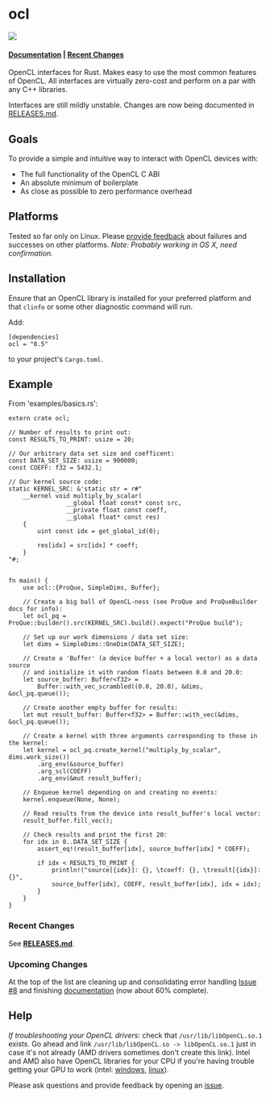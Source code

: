 # ocl

[![](http://meritbadge.herokuapp.com/ocl)](https://crates.io/crates/ocl)
#### [Documentation](http://doc.cogciprocate.com/ocl/) | [Recent Changes](https://github.com/cogciprocate/ocl/blob/master/RELEASES.md)

OpenCL interfaces for Rust. Makes easy to use the most common features of OpenCL. All interfaces are virtually zero-cost and perform on a par with any C++ libraries.

Interfaces are still mildly unstable. Changes are now being documented in [RELEASES.md](https://github.com/cogciprocate/ocl/blob/master/RELEASES.md).


## Goals

To provide a simple and intuitive way to interact with OpenCL devices with:
- The full functionality of the OpenCL C ABI 
- An absolute minimum of boilerplate
- As close as possible to zero performance overhead


## Platforms

Tested so far only on Linux. Please [provide feedback](https://github.com/cogciprocate/ocl_rust/issues) about failures and successes on other platforms. *Note: Probably working in OS X, need confirmation.*


## Installation

Ensure that an OpenCL library is installed for your preferred platform and that `clinfo` or some other diagnostic command will run.

Add:

```
[dependencies]
ocl = "0.5"
```

to your project's `Cargo.toml`.


## Example 
From 'examples/basics.rs':

```
extern crate ocl;

// Number of results to print out:
const RESULTS_TO_PRINT: usize = 20;

// Our arbitrary data set size and coefficent:
const DATA_SET_SIZE: usize = 900000;
const COEFF: f32 = 5432.1;

// Our kernel source code:
static KERNEL_SRC: &'static str = r#"
	__kernel void multiply_by_scalar(
				__global float const* const src,
				__private float const coeff,
				__global float* const res)
	{
		uint const idx = get_global_id(0);

		res[idx] = src[idx] * coeff;
	}
"#;


fn main() {
	use ocl::{ProQue, SimpleDims, Buffer};

	// Create a big ball of OpenCL-ness (see ProQue and ProQueBuilder docs for info):
	let ocl_pq = ProQue::builder().src(KERNEL_SRC).build().expect("ProQue build");

	// Set up our work dimensions / data set size:
	let dims = SimpleDims::OneDim(DATA_SET_SIZE);

	// Create a 'Buffer' (a device buffer + a local vector) as a data source
	// and initialize it with random floats between 0.0 and 20.0:
	let source_buffer: Buffer<f32> = 
		Buffer::with_vec_scrambled((0.0, 20.0), &dims, &ocl_pq.queue());

	// Create another empty buffer for results:
	let mut result_buffer: Buffer<f32> = Buffer::with_vec(&dims, &ocl_pq.queue());

	// Create a kernel with three arguments corresponding to those in the kernel:
	let kernel = ocl_pq.create_kernel("multiply_by_scalar", dims.work_size())
		.arg_env(&source_buffer)
		.arg_scl(COEFF)
		.arg_env(&mut result_buffer);

	// Enqueue kernel depending on and creating no events:
	kernel.enqueue(None, None);

	// Read results from the device into result_buffer's local vector:
	result_buffer.fill_vec();

	// Check results and print the first 20:
	for idx in 0..DATA_SET_SIZE {
		assert_eq!(result_buffer[idx], source_buffer[idx] * COEFF);

		if idx < RESULTS_TO_PRINT { 
			println!("source[{idx}]: {}, \tcoeff: {}, \tresult[{idx}]: {}",
			source_buffer[idx], COEFF, result_buffer[idx], idx = idx); 
		}
	}
}
```
### Recent Changes

See **[RELEASES.md](https://github.com/cogciprocate/ocl/blob/master/RELEASES.md)**.

### Upcoming Changes

At the top of the list are cleaning up and consolidating error handling [Issue #8](https://github.com/cogciprocate/ocl/issues/8) and finishing [documentation](http://doc.cogciprocate.com/ocl/) (now about 60% complete).

## Help

*If troubleshooting your OpenCL drivers:* check that `/usr/lib/libOpenCL.so.1` exists. Go ahead and link `/usr/lib/libOpenCL.so -> libOpenCL.so.1` just in case it's not already (AMD drivers sometimes don't create this link).  Intel and AMD also have OpenCL libraries for your CPU if you're having trouble getting your GPU to work (intel: [windows](http://registrationcenter.intel.com/irc_nas/5198/opencl_runtime_15.1_x64_setup.msi), [linux](http://registrationcenter.intel.com/irc_nas/5193/opencl_runtime_15.1_x64_5.0.0.57.tgz)). 

Please ask questions and provide feedback by opening an [issue](https://github.com/cogciprocate/ocl_rust/issues).

